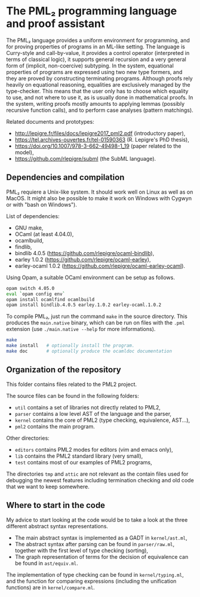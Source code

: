 The PML₂ programming language and proof assistant
=================================================

The PML₂ language provides a uniform environment for programming, and for
proving properties of programs in an ML-like setting.  The language is
Curry-style and call-by-value, it provides a control operator (interpreted in
terms of classical logic), it supports general recursion and a very general
form of (implicit, non-coercive) subtyping. In the system, equational
properties of programs are expressed using two new type formers, and they are
proved by constructing terminating programs. Although proofs rely heavily on
equational reasoning, equalities are exclusively managed by the type-checker.
This means that the user only has to choose which equality to use, and not
where to use it, as is usually done in mathematical proofs. In the system,
writing proofs mostly amounts to applying lemmas (possibly recursive function
calls), and to perform case analyses (pattern matchings).

Related documents and prototypes:
 - http://lepigre.fr/files/docs/lepigre2017_pml2.pdf (introductory paper),
 - https://tel.archives-ouvertes.fr/tel-01590363 (R. Lepigre's PhD thesis),
 - https://doi.org/10.1007/978-3-662-49498-1_19 (paper related to the model),
 - https://github.com/rlepigre/subml (the SubML language).

Dependencies and compilation
----------------------------

PML₂ requiere a Unix-like system. It should work well on Linux as well as on
MacOS. It might also be possible to make it work on Windows with Cygwyn or
with "bash on Windows").

List of dependencies:
 - GNU make,
 - OCaml (at least 4.04.0),
 - ocamlbuild,
 - findlib,
 - bindlib 4.0.5 (https://github.com/rlepigre/ocaml-bindlib),
 - earley 1.0.2 (https://github.com/rlepigre/ocaml-earley),
 - earley-ocaml 1.0.2 (https://github.com/rlepigre/ocaml-earley-ocaml).

Using Opam, a suitable OCaml environment can be setup as follows.
```bash
opam switch 4.05.0
eval `opam config env`
opam install ocamlfind ocamlbuild
opam install bindlib.4.0.5 earley.1.0.2 earley-ocaml.1.0.2
```

To compile PML₂, just run the command `make` in the source directory. This
produces the `main.native` binary, which can be run on files with the `.pml`
extension (use `./main.native --help` for more informations).

```bash
make
make install   # optionally install the program.
make doc       # optionally produce the ocamldoc documentation
```

Organization of the repository
------------------------------

This folder contains files related to the PML2 project.

The source files can be found in the following folders:
 - `util` contains a set of libraries not directly related to PML2,
 - `parser` contains a low level AST of the language and the parser,
 - `kernel` contains the core of PML2 (type checking, equivalence, AST...),
 - `pml2` contains the main program.

Other directories:
 - `editors` contains PML2 modes for editors (vim and emacs only),
 - `lib` contains the PML2 standard library (very small),
 - `test` contains most of our examples of PML2 programs,

The directories `tmp` and `attic` are not relevant as the contain files used
for debugging the newest features including termination checking and old code
that we want to keep somewhere.

Where to start in the code
--------------------------

My advice to start looking at the code would be to take a look at the three
different abstract syntax representations.
 - The main abstract syntax is implemented as a GADT in `kernel/ast.ml`,
 - The abstract syntax after parsing can be found in `parser/raw.ml`, together
   with the first level of type checking (sorting),
 - The graph representation of terms for the decision of equivalence can be
   found in `ast/equiv.ml`.

The implementation of type checking can be found in `kernel/typing.ml`, and
the function for comparing expressions (including the unification functions)
are in `kernel/compare.ml`.
